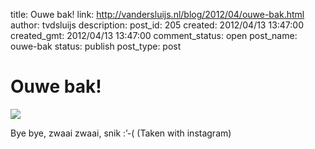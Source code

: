 title: Ouwe bak!
link: http://vandersluijs.nl/blog/2012/04/ouwe-bak.html
author: tvdsluijs
description: 
post_id: 205
created: 2012/04/13 13:47:00
created_gmt: 2012/04/13 13:47:00
comment_status: open
post_name: ouwe-bak
status: publish
post_type: post

# Ouwe bak!

![](/wp-content/uploads/2012/04/tumblr_m2ezbalzVJ1rpqrb1o1_1280-300x300.jpg)

  
Bye bye, zwaai zwaai, snik :’-( (Taken with instagram)
